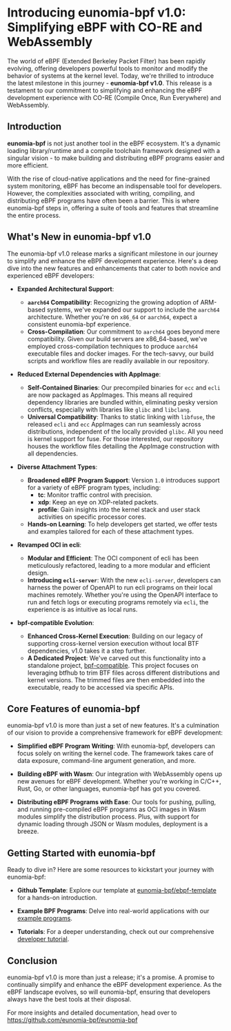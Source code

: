# Introducing eunomia-bpf v1.0: Simplifying eBPF with CO-RE and WebAssembly

The world of eBPF (Extended Berkeley Packet Filter) has been rapidly evolving, offering developers powerful tools to monitor and modify the behavior of systems at the kernel level. Today, we're thrilled to introduce the latest milestone in this journey - **eunomia-bpf v1.0**. This release is a testament to our commitment to simplifying and enhancing the eBPF development experience with CO-RE (Compile Once, Run Everywhere) and WebAssembly.

## Introduction

**eunomia-bpf** is not just another tool in the eBPF ecosystem. It's a dynamic loading library/runtime and a compile toolchain framework designed with a singular vision - to make building and distributing eBPF programs easier and more efficient.

With the rise of cloud-native applications and the need for fine-grained system monitoring, eBPF has become an indispensable tool for developers. However, the complexities associated with writing, compiling, and distributing eBPF programs have often been a barrier. This is where eunomia-bpf steps in, offering a suite of tools and features that streamline the entire process.

## What's New in eunomia-bpf v1.0

The eunomia-bpf v1.0 release marks a significant milestone in our journey to simplify and enhance the eBPF development experience. Here's a deep dive into the new features and enhancements that cater to both novice and experienced eBPF developers:

- **Expanded Architectural Support**:
  - **`aarch64` Compatibility**: Recognizing the growing adoption of ARM-based systems, we've expanded our support to include the `aarch64` architecture. Whether you're on `x86_64` or `aarch64`, expect a consistent eunomia-bpf experience.
  - **Cross-Compilation**: Our commitment to `aarch64` goes beyond mere compatibility. Given our build servers are x86_64-based, we've employed cross-compilation techniques to produce `aarch64` executable files and docker images. For the tech-savvy, our build scripts and workflow files are readily available in our repository.

- **Reduced External Dependencies with AppImage**:
  - **Self-Contained Binaries**: Our precompiled binaries for `ecc` and `ecli` are now packaged as AppImages. This means all required dependency libraries are bundled within, eliminating pesky version conflicts, especially with libraries like `glibc` and `libclang`.
  - **Universal Compatibility**: Thanks to static linking with `libfuse`, the released `ecli` and `ecc` AppImages can run seamlessly across distributions, independent of the locally provided `glibc`. All you need is kernel support for fuse. For those interested, our repository houses the workflow files detailing the AppImage construction with all dependencies.

- **Diverse Attachment Types**:
  - **Broadened eBPF Program Support**: Version `1.0` introduces support for a variety of eBPF program types, including:
    - **tc**: Monitor traffic control with precision.
    - **xdp**: Keep an eye on XDP-related packets.
    - **profile**: Gain insights into the kernel stack and user stack activities on specific processor cores.
  - **Hands-on Learning**: To help developers get started, we offer tests and examples tailored for each of these attachment types.

- **Revamped OCI in ecli**:
  - **Modular and Efficient**: The OCI component of ecli has been meticulously refactored, leading to a more modular and efficient design.
  - **Introducing `ecli-server`**: With the new `ecli-server`, developers can harness the power of OpenAPI to run ecli programs on their local machines remotely. Whether you're using the OpenAPI interface to run and fetch logs or executing programs remotely via `ecli`, the experience is as intuitive as local runs.

- **bpf-compatible Evolution**:
  - **Enhanced Cross-Kernel Execution**: Building on our legacy of supporting cross-kernel version execution without local BTF dependencies, v1.0 takes it a step further.
  - **A Dedicated Project**: We've carved out this functionality into a standalone project, [bpf-compatible](https://github.com/eunomia-bpf/bpf-compatible). This project focuses on leveraging btfhub to trim BTF files across different distributions and kernel versions. The trimmed files are then embedded into the executable, ready to be accessed via specific APIs.

## Core Features of eunomia-bpf

eunomia-bpf v1.0 is more than just a set of new features. It's a culmination of our vision to provide a comprehensive framework for eBPF development:

- **Simplified eBPF Program Writing**: With eunomia-bpf, developers can focus solely on writing the kernel code. The framework takes care of data exposure, command-line argument generation, and more.

- **Building eBPF with Wasm**: Our integration with WebAssembly opens up new avenues for eBPF development. Whether you're working in C/C++, Rust, Go, or other languages, eunomia-bpf has got you covered.

- **Distributing eBPF Programs with Ease**: Our tools for pushing, pulling, and running pre-compiled eBPF programs as OCI images in Wasm modules simplify the distribution process. Plus, with support for dynamic loading through JSON or Wasm modules, deployment is a breeze.

## Getting Started with eunomia-bpf

Ready to dive in? Here are some resources to kickstart your journey with eunomia-bpf:

- **Github Template**: Explore our template at [eunomia-bpf/ebpf-template](https://github.com/eunomia-bpf/ebpm-template) for a hands-on introduction.

- **Example BPF Programs**: Delve into real-world applications with our [example programs](https://github.com/eunomia-bpf/eunomia-bpf/blob/master/examples/bpftools).

- **Tutorials**: For a deeper understanding, check out our comprehensive [developer tutorial](https://github.com/eunomia-bpf/bpf-developer-tutorial).

## Conclusion

eunomia-bpf v1.0 is more than just a release; it's a promise. A promise to continually simplify and enhance the eBPF development experience. As the eBPF landscape evolves, so will eunomia-bpf, ensuring that developers always have the best tools at their disposal.

For more insights and detailed documentation, head over to <https://github.com/eunomia-bpf/eunomia-bpf>
